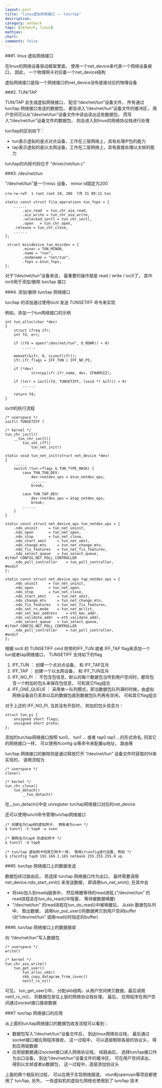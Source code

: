 ```yaml
---
layout: post
title: "linux虚拟网络接口 —— tun/tap"
description:
category: network
tags: [network, linux]
mathjax: 
chart:
comments: false
---
```


###1. linux 虚拟网络接口

在linux的网络设备驱动框架里面， 使用一个net_device来代表一个网络设备接口， 因此， 一个物理网卡对应着一个net_device结构

虚拟网络接口是指一个网络接口的net_device没有直接对应的物理设备

###2. TUN/TAP

TUN/TAP 会生成虚拟网络接口， 配合“/dev/net/tun”设备文件， 所有通过 tun/tap 网络接口发送的数据包， 都会进入“/dev/net/tun”设备文件的缓冲区， 用户空间可以从“/dev/net/tun”设备文件中读出读出这些数据包， 而写入“/dev/net/tun”设备文件的数据包， 则会进入到linux的网络协议栈进行处理

tun/tap的区别如下：

+ tun表示虚拟的是点对点设备，工作在三层网络上，具有处理IP包的能力
+ tap表示虚拟的是以太网设备，工作在二层网络上，具有直接处理以太帧的能力

tun/tap的内核代码位于 “driver/net/tun.c”

###3. /dev/net/tun

"/dev/net/tun"是一个misc 设备， minor id固定为200

	crw-rw-rwT  1 root root 10, 200  7月 31 09:11 tun

	static const struct file_operations tun_fops = {
		......
    		.aio_read  = tun_chr_aio_read,
    		.aio_write = tun_chr_aio_write,
    		.unlocked_ioctl = tun_chr_ioctl,
    		.open   = tun_chr_open,
		.release = tun_chr_close,
		......
	};

	 struct miscdevice tun_miscdev = {
    		.minor = TUN_MINOR,
    		.name = "tun",
    		.nodename = "net/tun",
    		.fops = &tun_fops,
	};

对于“/dev/net/tun”设备来说， 最重要的操作就是 read / write / ioctl了， 其中ioctl用于添加/删除 tun/tap 接口

###4. 添加/删除 tun/tap 网络接口

tun/tap 的添加通过使用ioctl 发送 TUNSETIFF 命令来实现

例如，添加一个tun网络接口的示例

	int tun_alloc(char *dev)  
	{  
  		struct ifreq ifr;  
  		int fd, err;  
  
  		if ((fd = open("/dev/net/tun", O_RDWR)) < 0)  
			......
  
  		memset(&ifr, 0, sizeof(ifr));  
  		ifr.ifr_flags = IFF_TUN | IFF_NO_PI;  
  
  		if (*dev)  
    			strncpy(ifr.ifr_name, dev, IFNAMSIZ);   
  
  		if ((err = ioctl(fd, TUNSETIFF, (void *) &ifr)) < 0)  
  			......

  		return fd;  
	}

ioctl的执行流程

	/* userspace */
	ioctl( TUNSETIFF )

	/* kernel */
	tun_chr_ioctl()
		__tun_chr_ioctl()
			tun_set_iff()
				tun_net_init()

	static void tun_net_init(struct net_device *dev)
	{
		......
		switch (tun->flags & TUN_TYPE_MASK) {
			case TUN_TUN_DEV:
				dev->netdev_ops = &tun_netdev_ops;
				.......
				break;

			case TUN_TAP_DEV:
				dev->netdev_ops = &tap_netdev_ops;
				break;
			......
		}		
	}

	static const struct net_device_ops tun_netdev_ops = {
		.ndo_uninit		= tun_net_uninit,
		.ndo_open		= tun_net_open,
		.ndo_stop		= tun_net_close,
		.ndo_start_xmit		= tun_net_xmit,
		.ndo_change_mtu		= tun_net_change_mtu,
		.ndo_fix_features	= tun_net_fix_features,
		.ndo_select_queue	= tun_select_queue,
	#ifdef CONFIG_NET_POLL_CONTROLLER
		.ndo_poll_controller	= tun_poll_controller,
	#endif
	};

	static const struct net_device_ops tap_netdev_ops = {
		.ndo_uninit		= tun_net_uninit,
		.ndo_open		= tun_net_open,
		.ndo_stop		= tun_net_close,
		.ndo_start_xmit		= tun_net_xmit,
		.ndo_change_mtu		= tun_net_change_mtu,
		.ndo_fix_features	= tun_net_fix_features,
		.ndo_set_rx_mode	= tun_net_mclist,
		.ndo_set_mac_address	= eth_mac_addr,
		.ndo_validate_addr	= eth_validate_addr,
		.ndo_select_queue	= tun_select_queue,
	#ifdef CONFIG_NET_POLL_CONTROLLER
		.ndo_poll_controller	= tun_poll_controller,
	#endif
	};

根据 ioctl 的 TUNSETIFF cmd 附带的IFF_TUN 或者 IFF_TAP flag来添加一个 tun或者tap网络接口， TUNSETIFF 支持如下的flag

1. IFF_TUN		： 创建一个点对点设备， 和 IFF_TAP互斥
2. IFF_TAP		： 创建一个以太网设备， 和 IFF_TUN互斥
3. IFF_NO_PI		： 不包含包信息，默认的每个数据包当传到用户空间时，都将包含一个附加的包头来保存包信息， 可和其它flag组合
4. IFF_ONE_QUEUE	： 采用单一队列模式，即当数据包队列满的时候，由虚拟网络设备自已丢弃以后的数据包直到数据包队列再有空闲， 可和其它flag组合

对于上述的 IFF_NO_PI, 当其没有开启时， 附加的包头信息为：

	struct tun_pi {
		unsigned short flags;
		unsigned short proto;
	};

添加的tun/tap网络接口按照 tun0， tun1 ... 或者 tap0 tap1 ...的形式命名, 同其它的网络接口一样， 可以使用ifconfig  ip等命令来配置ip地址， 路由等

tun/tap 网络接口的删除则是通过释放打开 “/dev/net/tun” 设备文件时获取的fd来实现的， 调用流程为

	/* userspace */
	close()

	/* kernel */
	tun_chr_close()
		tun_detach()
			__tun_detach()
				
在__tun_detach()中会 unregister tun/tap网络接口对应的net_device

还可以使用tunctl命令管理tun/tap网络接口

	/* 创建名为tap0的虚拟网卡， 拥有者为sven */
	$ tunctl -t tap0 -u sven
	
	/* 删除名为tap0 的虚拟网卡 */
	$ tunctl -d tap0

	/* tun/tap 虚拟网卡同其它网卡一样， 使用ifconfig进行设置, 例如 */
	$ ifocnfig tap0 192.168.1.165 netmask 255.255.255.0 up

###5. tun/tap 网络接口上的数据发送

数据包经过路由后， 若选择 tun/tap 网络接口作为出口， 最终需要调用  net_device.ndo_start_xmit() 来发送数据， 即调用tun_net_xmit(), 在其中会

+ 将skb加入到readq链表中， 然后唤醒等待的read进程,("/dev/net/tun" 的read进程会在tun_do_read()中阻塞， 等待被数据唤醒)
+ "/dev/net/tun" 的read进程在tun_do_read()中被唤醒后， 从skb 数据包队列中， 取出数据， 调用tun_put_user()将数据拷贝到用户空间buffer (对“/dev/net/tun” 调用read()时指定的buffer)

###6. tun/tap 网络接口上的数据接收

向 “/dev/net/tun”写入数据包

	/* userspace */
	write()
	
	/* kernel */
	tun_chr_aio_write()
		tun_get_user()
			tun_alloc_skb()
			skb_copy_datagram_from_iovec()
			netif_rx_ni()

可见， tun_get_user()中， 分配skb结构，从用户空间拷贝数据，最后调用netif_rx_ni()， 将数据包发往上层的网络协议栈处理， 最后， 应用程序在用户空间通过socket接口接收数据

###7. tun/tap 网络接口的应用

从上面的tun/tap网络接口的数据包收发流程可以看到：

+ 数据包写入“/dev/net/tun”设备文件后， 到达linux网络协议栈， 最后通过socket接口被应用程序接收， 这一过程中， 可以逐层剔除各层的协议头， 得到应用层数据
+ 应用层数据通过socket接口进入网络协议栈， 经路由后， 选择tun/tap接口作为出口设备， 到达“/dev/net/tun”设备文件的缓冲区， 可在用户空间读出， 得到以太帧或者ip数据包， 这一过程中，逐层添加协议头

上面的两个相反的过程， 可以应用于实现网络隧道， vtun和openvpn等项目都使用了 tun/tap, 另外， 一些虚拟机的虚拟化网络也使用到了 tun/tap 技术
